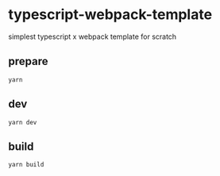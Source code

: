 # typescript-webpack-template

simplest typescript x webpack template for scratch

## prepare

```
yarn
```

## dev

```shell
yarn dev
```

## build

```shell
yarn build
```
